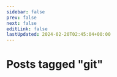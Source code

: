 ```yaml
---
sidebar: false
prev: false
next: false
editLink: false
lastUpdated: 2024-02-20T02:45:04+00:00
---
```


# Posts tagged "git"

<PostArchive tag="git" />
